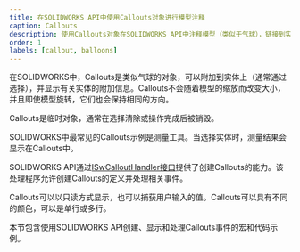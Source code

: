 ```yaml
---
title: 在SOLIDWORKS API中使用Callouts对象进行模型注释
caption: Callouts
description: 使用Callouts对象在SOLIDWORKS API中注释模型（类似于气球），链接到实体并显示自定义数据
order: 1
labels: [callout, balloons]
---
```

在SOLIDWORKS中，Callouts是类似气球的对象，可以附加到实体上（通常通过选择），并显示有关实体的附加信息。Callouts不会随着模型的缩放而改变大小，并且即使模型旋转，它们也会保持相同的方向。

Callouts是临时对象，通常在选择清除或操作完成后被销毁。

SOLIDWORKS中最常见的Callouts示例是测量工具。当选择实体时，测量结果会显示在Callouts中。

SOLIDWORKS API通过[ISwCalloutHandler接口](https://help.solidworks.com/2018/english/api/swpublishedapi/solidworks.interop.swpublished~solidworks.interop.swpublished.iswcallouthandler.html)提供了创建Callouts的能力。该处理程序允许创建Callouts的定义并处理相关事件。

Callouts可以以只读方式显示，也可以捕获用户输入的值。Callouts可以具有不同的颜色，可以是单行或多行。

本节包含使用SOLIDWORKS API创建、显示和处理Callouts事件的宏和代码示例。